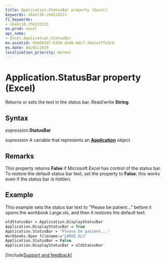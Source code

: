 ```yaml
---
title: Application.StatusBar property (Excel)
keywords: vbaxl10.chm133213
f1_keywords:
- vbaxl10.chm133213
ms.prod: excel
api_name:
- Excel.Application.StatusBar
ms.assetid: 91b043d7-b320-da4b-bdc7-3be1e1ffe3c6
ms.date: 04/05/2019
localization_priority: Normal
---
```



# Application.StatusBar property (Excel)

Returns or sets the text in the status bar. Read/write **String**.


## Syntax

_expression_.**StatusBar**

_expression_ A variable that represents an **[Application](Excel.Application(object).md)** object.


## Remarks

This property returns **False** if Microsoft Excel has control of the status bar. To restore the default status bar text, set the property to **False**; this works even if the status bar is hidden.


## Example

This example sets the status bar text to "Please be patient..." before it opens the workbook Large.xls, and then it restores the default text.

```vb
oldStatusBar = Application.DisplayStatusBar 
Application.DisplayStatusBar = True 
Application.StatusBar = "Please be patient..." 
Workbooks.Open filename:="LARGE.XLS" 
Application.StatusBar = False 
Application.DisplayStatusBar = oldStatusBar
```




[!include[Support and feedback](~/includes/feedback-boilerplate.md)]
